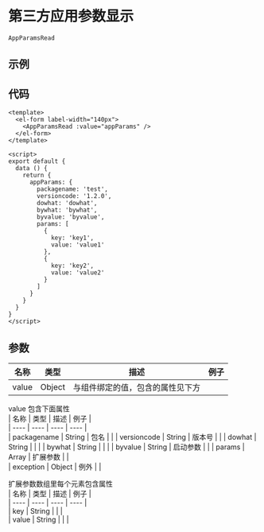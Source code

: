 # 第三方应用参数显示

`AppParamsRead`

## 示例

<Demo>
  <AppParamsReadDemo />
</Demo>

## 代码

```vue
<template>
  <el-form label-width="140px">
    <AppParamsRead :value="appParams" />
  </el-form>
</template>

<script>
export default {
  data () {
    return {
      appParams: {
        packagename: 'test',
        versioncode: '1.2.0',
        dowhat: 'dowhat',
        bywhat: 'bywhat',
        byvalue: 'byvalue',
        params: [
          {
            key: 'key1',
            value: 'value1'
          },
          {
            key: 'key2',
            value: 'value2'
          }
        ]
      }
    }
  }
}
</script>
```

## 参数

| 名称  | 类型   | 描述                             | 例子 |
| ----- | ------ | -------------------------------- | ---- |
| value | Object | 与组件绑定的值，包含的属性见下方 |      |

value 包含下面属性  
| 名称 | 类型 | 描述 | 例子 |  
| ---- | ---- | ---- | ---- |  
| packagename | String | 包名 | |
| versioncode | String | 版本号 | |
| dowhat | String | | |
| bywhat | String | | |
| byvalue | String | 启动参数 | |
| params | Array | 扩展参数 | |  
| exception | Object | 例外 | |

扩展参数数组里每个元素包含属性  
| 名称 | 类型 | 描述 | 例子 |  
| ---- | ---- | ---- | ---- |  
| key | String | | |  
| value | String | | |
